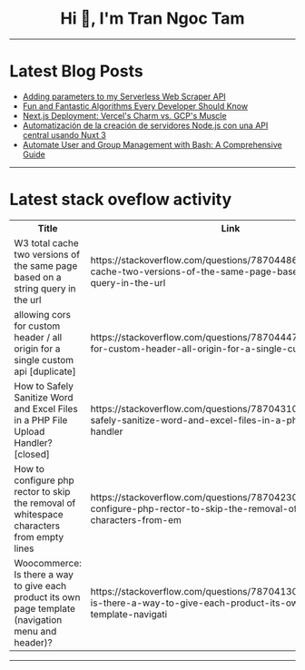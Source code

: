<h1 align="center">Hi 👋, I'm Tran Ngoc Tam</h1>

---

# Latest Blog Posts 
<!-- BLOG-POST-LIST:START -->
- [Adding parameters to my Serverless Web Scraper API](https://dev.to/aws/adding-parameters-to-my-serverless-web-scraper-api-j67)
- [Fun and Fantastic Algorithms Every Developer Should Know](https://dev.to/3a5abi/fun-and-fantastic-algorithms-every-developer-should-know-6aj)
- [Next.js Deployment: Vercel&#39;s Charm vs. GCP&#39;s Muscle](https://dev.to/solitary-polymath/nextjs-deployment-vercels-charm-vs-gcps-muscle-l0)
- [Automatización de la creación de servidores Node.js con una API central usando Nuxt 3](https://dev.to/wgbn/automatizacion-de-la-creacion-de-servidores-nodejs-con-una-api-central-usando-nuxt-3-39ko)
- [Automate User and Group Management with Bash: A Comprehensive Guide](https://dev.to/vivienne/automate-user-and-group-management-with-bash-a-comprehensive-guide-3h5d)
<!-- BLOG-POST-LIST:END -->

---

# Latest stack oveflow activity
<table>
  <tr><th>Title</th><th>Link</th></tr>
  <!-- STACKOVERFLOW:START --><tr><td>W3 total cache two versions of the same page based on a string query in the url</td><td>https://stackoverflow.com/questions/78704486/w3-total-cache-two-versions-of-the-same-page-based-on-a-string-query-in-the-url</td></tr><tr><td>allowing cors for custom header / all origin for a single custom api [duplicate]</td><td>https://stackoverflow.com/questions/78704447/allowing-cors-for-custom-header-all-origin-for-a-single-custom-api</td></tr><tr><td>How to Safely Sanitize Word and Excel Files in a PHP File Upload Handler? [closed]</td><td>https://stackoverflow.com/questions/78704310/how-to-safely-sanitize-word-and-excel-files-in-a-php-file-upload-handler</td></tr><tr><td>How to configure php rector to skip the removal of whitespace characters from empty lines</td><td>https://stackoverflow.com/questions/78704230/how-to-configure-php-rector-to-skip-the-removal-of-whitespace-characters-from-em</td></tr><tr><td>Woocommerce: Is there a way to give each product its own page template &lpar;navigation menu and header&rpar;?</td><td>https://stackoverflow.com/questions/78704130/woocommerce-is-there-a-way-to-give-each-product-its-own-page-template-navigati</td></tr><!-- STACKOVERFLOW:END -->
</table>

---


